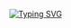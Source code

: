 [![Typing SVG](https://readme-typing-svg.demolab.com/?lines=Software+Developer+Frontend+Focus;JavaScript+React+C#+TypeScript+AWS+Git)](https://git.io/typing-svg)
